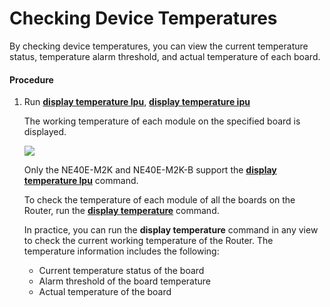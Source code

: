 Checking Device Temperatures
============================

By checking device temperatures, you can view the current temperature status, temperature alarm threshold, and actual temperature of each board.

#### Procedure

1. Run [**display temperature lpu**](cmdqueryname=display+temperature+lpu), [**display temperature ipu**](cmdqueryname=display+temperature+ipu)
   
   
   
   The working temperature of each module on the specified board is displayed.
   
   
   
   ![](../../../../public_sys-resources/note_3.0-en-us.png) 
   
   Only the NE40E-M2K and NE40E-M2K-B support the [**display temperature lpu**](cmdqueryname=display+temperature+lpu) command.
   
   To check the temperature of each module of all the boards on the Router, run the [**display temperature**](cmdqueryname=display+temperature) command.
   
   In practice, you can run the **display temperature** command in any view to check the current working temperature of the Router. The temperature information includes the following:
   
   * Current temperature status of the board
   * Alarm threshold of the board temperature
   * Actual temperature of the board